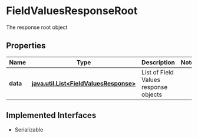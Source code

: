 

# FieldValuesResponseRoot

The response root object

## Properties

Name | Type | Description | Notes
------------ | ------------- | ------------- | -------------
**data** | [**java.util.List&lt;FieldValuesResponse&gt;**](FieldValuesResponse.md) | List of Field Values response objects | 


## Implemented Interfaces

* Serializable


